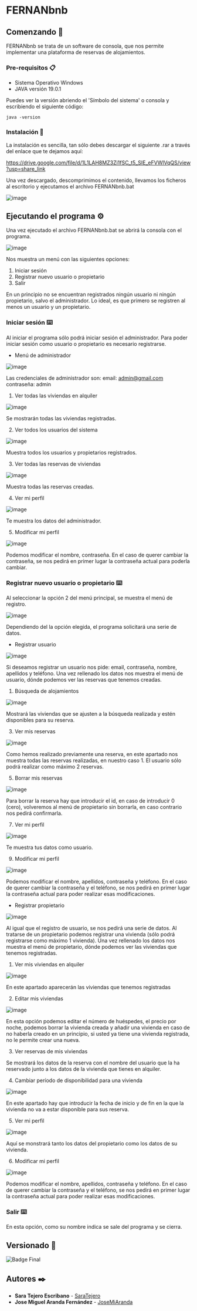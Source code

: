 # FERNANbnb

## Comenzando 🚀

FERNANbnb se trata de un software de consola, que nos permite implementar una plataforma de reservas de alojamientos.


### Pre-requisitos 📋
- Sistema Operativo Windows
- JAVA versión 19.0.1

Puedes ver la versión abriendo el 'Símbolo del sistema' o consola y escribiendo el siguiente código:

```
java -version
```

### Instalación 🔧

La instalación es sencilla, tan sólo debes descargar el siguiente .rar a través del enlace que te dejamos aquí:

https://drive.google.com/file/d/1L1LAH8MZ3Zi1fSC_t5_SIE_eFVWlVqQS/view?usp=share_link

Una vez descargado, descomprimimos el contenido, llevamos los ficheros al escritorio y ejecutamos el archivo FERNANbnb.bat

![image](https://user-images.githubusercontent.com/119956424/206854909-03f6b4fc-10f3-476c-b0d7-aad71fcdf194.png)

## Ejecutando el programa ⚙️
Una vez ejecutado el archivo FERNANbnb.bat se abrirá la consola con el programa.

![image](https://user-images.githubusercontent.com/119956424/206855016-72ca7dcf-1168-4527-ac97-38782103d26a.png)

Nos muestra un menú con las siguientes opciones:

1. Iniciar sesión
2. Registrar nuevo usuario o propietario
3. Salir

En un principio no se encuentran registrados ningún usuario ni ningún propietario, salvo el administrador. Lo ideal, es que primero se registren al menos un usuario y un propietario.

### Iniciar sesión ⌨️

Al iniciar el programa sólo podrá iniciar sesión el administrador. Para poder iniciar sesión como usuario o propietario es necesario registrarse.

* Menú de administrador

![image](https://user-images.githubusercontent.com/119956424/206857663-89a36d5f-3d48-4a19-a5bb-e0f9f9d50faa.png)

Las credenciales de administrador son: 
email: admin@gmail.com
contraseña: admin

1. Ver todas las viviendas en alquiler

![image](https://user-images.githubusercontent.com/119956424/206858435-6c183d07-b0d4-4766-9ec2-49ca897b02a3.png)

Se mostrarán todas las viviendas registradas.

2. Ver todos los usuarios del sistema

![image](https://user-images.githubusercontent.com/119956424/206858488-5b689476-6a51-41a7-b8e0-c5f87c64dba4.png)

Muestra todos los usuarios y propietarios registrados.

3. Ver todas las reservas de viviendas

![image](https://user-images.githubusercontent.com/119956424/206857889-c87b859c-0ba5-47b0-acb9-85e404022f7e.png)

Muestra todas las reservas creadas.

4. Ver mi perfil

![image](https://user-images.githubusercontent.com/119956424/206857849-ba25d517-0b8a-4012-9fbb-41383333a9ec.png)

Te muestra los datos del administrador.

5. Modificar mi perfil

![image](https://user-images.githubusercontent.com/119956424/206857817-b2935e4b-b7cd-4ea4-a434-b29c224d2d71.png)

Podemos modificar el nombre, contraseña. En el caso de querer cambiar la contraseña, se nos pedirá en primer lugar la contraseña actual para poderla cambiar.

### Registrar nuevo usuario o propietario ⌨️
Al seleccionar la opción 2 del menú principal, se muestra el menú de registro.

![image](https://user-images.githubusercontent.com/119956424/206855283-b613f301-0149-43b2-ba54-2fa2c7d2c4b7.png)

Dependiendo del la opción elegida, el programa solicitará una serie de datos.

* Registrar usuario

![image](https://user-images.githubusercontent.com/119956424/206857147-014e54cd-cd88-490a-9ed8-ebeae44ba560.png)

Si deseamos registrar un usuario nos pide: email, contraseña, nombre, apellidos y teléfono. Una vez rellenado los datos nos muestra el menú de usuario, dónde podemos ver las reservas que tenemos creadas.

1. Búsqueda de alojamientos

![image](https://user-images.githubusercontent.com/119956424/206857296-a9cc70c4-e67a-4c20-8919-470c68bad8d1.png)

Mostrará las viviendas que se ajusten a la búsqueda realizada y estén disponibles para su reserva.

3. Ver mis reservas

![image](https://user-images.githubusercontent.com/119956424/206857340-8105e4ce-e587-4af5-928a-4ec3b16fc463.png)

Como hemos realizado previamente una reserva, en este apartado nos muestra todas las reservas realizadas, en nuestro caso 1.
El usuario sólo podrá realizar como máximo 2 reservas.

5. Borrar mis reservas

![image](https://user-images.githubusercontent.com/119956424/206857479-ff7bedae-2cf1-4568-948d-baff02e64a40.png)

Para borrar la reserva hay que introducir el id, en caso de introducir 0 (cero), volveremos al menú de propietario sin borrarla, en caso contrario nos pedirá confirmarla.

7. Ver mi perfil

![image](https://user-images.githubusercontent.com/119956424/206857491-8967b384-18c2-4a43-aeb8-5345e0c362fd.png)

Te muestra tus datos como usuario.

9. Modificar mi perfil

![image](https://user-images.githubusercontent.com/119956424/206857536-991f7584-2085-4b3a-8065-e3f95e7c7d10.png)

Podemos modificar el nombre, apellidos, contraseña y teléfono. En el caso de querer cambiar la contraseña y el teléfono, se nos pedirá en primer lugar la contraseña actual para poder realizar esas modificaciones. 

* Registrar propietario

![image](https://user-images.githubusercontent.com/119956424/206857057-47adecf2-6b5c-4180-a69e-e06f898ad34c.png)

Al igual que el registro de usuario, se nos pedirá una serie de datos. Al tratarse de un propietario podemos registrar una vivienda (sólo podrá registrarse como máximo 1 vivienda). Una vez rellenado los datos nos muestra el menú de propietario, dónde podemos ver las viviendas que tenemos registradas.

1. Ver mis viviendas en alquiler

![image](https://user-images.githubusercontent.com/119956424/206856150-1ead8cbc-d88f-480e-8813-bcad2d2e0c51.png)

En este apartado aparecerán las viviendas que tenemos registradas

2. Editar mis viviendas

![image](https://user-images.githubusercontent.com/119956424/206857078-620c605d-e390-417a-ae50-f9bdb0336068.png)

En esta opción podemos editar el número de huéspedes, el precio por noche, podemos borrar la vivienda creada y añadir una vivienda en caso de no haberla creado en un principio, si usted ya tiene una vivienda registrada, no le permite crear una nueva.

3. Ver reservas de mis viviendas

Se mostrará los datos de la reserva con el nombre del usuario que la ha reservado junto a los datos de la vivienda que tienes en alquiler.

4. Cambiar período de disponibilidad para una vivienda

![image](https://user-images.githubusercontent.com/119956424/206856500-99f50c51-9ca1-41b2-85ce-46b26ef3b781.png)

En este apartado hay que introducir la fecha de inicio y de fin en la que la vivienda no va a estar disponible para sus reserva.

5. Ver mi perfil

![image](https://user-images.githubusercontent.com/119956424/206856555-e9e61e58-d5cb-4bed-a5cc-cd15e05bc4bc.png)

Aquí se monstrará tanto los datos del propietario como los datos de su vivienda.

6. Modificar mi perfil

![image](https://user-images.githubusercontent.com/119956424/206856606-d3bbbf21-8927-4591-8e99-137543dbbf72.png)

Podemos modificar el nombre, apellidos, contraseña y teléfono. En el caso de querer cambiar la contraseña y el teléfono, se nos pedirá en primer lugar la contraseña actual para poder realizar esas modificaciones. 

### Salir ⌨️
En esta opción, como su nombre indica se sale del programa y se cierra.


## Versionado 📌
![Badge Final](https://img.shields.io/badge/ESTADO-FINAL-green)


## Autores ✒️

* **Sara Tejero Escribano** - [SaraTejero](https://github.com/SaraTejero)
* **Jose Miguel Aranda Fernández** - [JoseMiAranda](https://github.com/JoseMiAranda)
